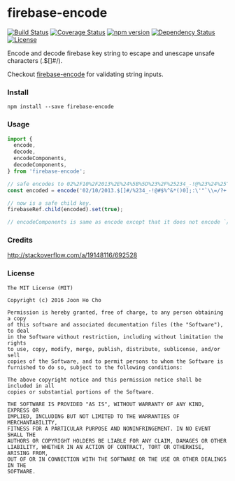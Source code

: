 # firebase-encode
[![Build Status](https://travis-ci.org/joonhocho/firebase-encode.svg?branch=master)](https://travis-ci.org/joonhocho/firebase-encode)
[![Coverage Status](https://coveralls.io/repos/github/joonhocho/firebase-encode/badge.svg?branch=master)](https://coveralls.io/github/joonhocho/firebase-encode?branch=master)
[![npm version](https://badge.fury.io/js/firebase-encode.svg)](https://badge.fury.io/js/firebase-encode)
[![Dependency Status](https://david-dm.org/joonhocho/firebase-encode.svg)](https://david-dm.org/joonhocho/firebase-encode)
[![License](http://img.shields.io/:license-mit-blue.svg)](http://doge.mit-license.org)

Encode and decode firebase key string to escape and unescape unsafe characters (.$[]#/).

Checkout [firebase-encode](https://github.com/joonhocho/firebase-encode) for validating string inputs.


### Install
```
npm install --save firebase-encode
```


### Usage
```javascript
import {
  encode,
  decode,
  encodeComponents,
  decodeComponents,
} from 'firebase-encode';

// safe encodes to 02%2F10%2F2013%2E%24%5B%5D%23%2F%25234_-!@%23%24%25^&*()0%5D;:'"`\=%2F?+|.
const encoded = encode('02/10/2013.$[]#/%234_-!@#$%^&*()0];:\'"`\\=/?+|');

// now is a safe child key.
firebaseRef.child(encoded).set(true);

// encodeComponents is same as encode except that it does not encode `/`.
```


### Credits
http://stackoverflow.com/a/19148116/692528


### License
```
The MIT License (MIT)

Copyright (c) 2016 Joon Ho Cho

Permission is hereby granted, free of charge, to any person obtaining a copy
of this software and associated documentation files (the "Software"), to deal
in the Software without restriction, including without limitation the rights
to use, copy, modify, merge, publish, distribute, sublicense, and/or sell
copies of the Software, and to permit persons to whom the Software is
furnished to do so, subject to the following conditions:

The above copyright notice and this permission notice shall be included in all
copies or substantial portions of the Software.

THE SOFTWARE IS PROVIDED "AS IS", WITHOUT WARRANTY OF ANY KIND, EXPRESS OR
IMPLIED, INCLUDING BUT NOT LIMITED TO THE WARRANTIES OF MERCHANTABILITY,
FITNESS FOR A PARTICULAR PURPOSE AND NONINFRINGEMENT. IN NO EVENT SHALL THE
AUTHORS OR COPYRIGHT HOLDERS BE LIABLE FOR ANY CLAIM, DAMAGES OR OTHER
LIABILITY, WHETHER IN AN ACTION OF CONTRACT, TORT OR OTHERWISE, ARISING FROM,
OUT OF OR IN CONNECTION WITH THE SOFTWARE OR THE USE OR OTHER DEALINGS IN THE
SOFTWARE.
```
